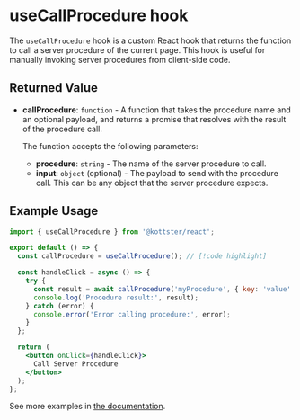 # useCallProcedure hook

The `useCallProcedure` hook is a custom React hook that returns the function to call a server procedure of the current page. This hook is useful for manually invoking server procedures from client-side code.

## Returned Value

- **callProcedure**: `function` - A function that takes the procedure name and an optional payload, and returns a promise that resolves with the result of the procedure call.

  The function accepts the following parameters:
  - **procedure**: `string` - The name of the server procedure to call.
  - **input**: `object` (optional) - The payload to send with the procedure call. This can be any object that the server procedure expects.

## Example Usage

```jsx
import { useCallProcedure } from '@kottster/react';

export default () => {
  const callProcedure = useCallProcedure(); // [!code highlight]

  const handleClick = async () => {
    try {
      const result = await callProcedure('myProcedure', { key: 'value' }); // [!code highlight]
      console.log('Procedure result:', result);
    } catch (error) {
      console.error('Error calling procedure:', error);
    }
  };

  return (
    <button onClick={handleClick}>
      Call Server Procedure
    </button>
  );
};
```

See more examples in [the documentation](../custom-pages/calling-api.md).